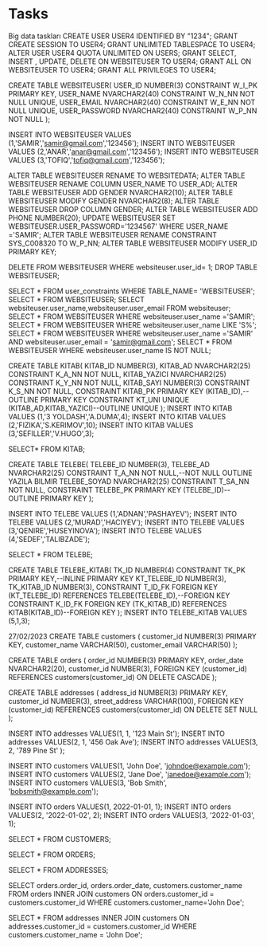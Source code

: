 # Tasks
Big data taskları
CREATE USER USER4 IDENTIFIED BY "1234";
GRANT CREATE SESSION TO USER4;
GRANT UNLIMITED TABLESPACE TO USER4;
ALTER USER USER4 QUOTA UNLIMITED ON USERS;
GRANT SELECT, INSERT , UPDATE, DELETE ON WEBSITEUSER TO USER4;
GRANT ALL ON WEBSITEUSER TO USER4;
GRANT ALL PRIVILEGES TO USER4;

CREATE TABLE WEBSITEUSER(
USER_ID NUMBER(3) CONSTRAINT W_I_PK PRIMARY KEY,
USER_NAME NVARCHAR2(40) CONSTRAINT W_N_NN NOT NULL UNIQUE,
USER_EMAIL NVARCHAR2(40) CONSTRAINT W_E_NN NOT NULL UNIQUE,
USER_PASSWORD NVARCHAR2(40) CONSTRAINT W_P_NN NOT NULL
);


INSERT INTO WEBSITEUSER VALUES (1,'SAMIR','samir@gmail.com','123456');
INSERT INTO WEBSITEUSER VALUES (2,'ANAR','anar@gmail.com','123456');
INSERT INTO WEBSITEUSER VALUES (3,'TOFIQ','tofiq@gmail.com','123456');

ALTER TABLE WEBSITEUSER RENAME TO WEBSITEDATA;
ALTER TABLE WEBSITEUSER RENAME COLUMN USER_NAME TO USER_ADI;
ALTER TABLE WEBSITEUSER ADD GENDER NVARCHAR2(10);
ALTER TABLE WEBSITEUSER MODIFY GENDER NVARCHAR2(8);
ALTER TABLE WEBSITEUSER DROP COLUMN GENDER;
ALTER TABLE WEBSITEUSER ADD PHONE NUMBER(20);
UPDATE WEBSITEUSER SET WEBSITEUSER.USER_PASSWORD='1234567' WHERE USER_NAME ='SAMIR';
ALTER TABLE WEBSITEUSER RENAME CONSTRAINT SYS_C008320 TO W_P_NN;
ALTER TABLE WEBSITEUSER MODIFY USER_ID PRIMARY KEY;

DELETE FROM WEBSITEUSER WHERE websiteuser.user_id= 1;
DROP TABLE WEBSITEUSER;

SELECT * FROM user_constraints WHERE TABLE_NAME= 'WEBSITEUSER';
SELECT * FROM WEBSITEUSER;
SELECT websiteuser.user_name,websiteuser.user_email FROM websiteuser;
SELECT * FROM WEBSITEUSER WHERE websiteuser.user_name ='SAMIR';
SELECT * FROM WEBSITEUSER WHERE websiteuser.user_name LIKE 'S%';
SELECT * FROM WEBSITEUSER WHERE websiteuser.user_name ='SAMIR' AND websiteuser.user_email = 'samir@gmail.com';
SELECT * FROM WEBSITEUSER WHERE websiteuser.user_name IS NOT NULL;










CREATE TABLE KITAB(
KITAB_ID NUMBER(3),
KITAB_AD NVARCHAR2(25) CONSTRAINT K_A_NN NOT NULL,
KITAB_YAZICI NVARCHAR2(25) CONSTRAINT K_Y_NN NOT NULL,
KITAB_SAYI NUMBER(3) CONSTRAINT K_S_NN NOT NULL,
CONSTRAINT KITAB_PK PRIMARY KEY (KITAB_ID),--OUTLINE PRIMARY KEY
CONSTRAINT KT_UNI UNIQUE (KITAB_AD,KITAB_YAZICI)--OUTLINE UNIQUE
);
INSERT INTO KITAB VALUES (1,'3 YOLDASH','A.DUMA',4);
INSERT INTO KITAB VALUES (2,'FIZIKA','S.KERIMOV',10);
INSERT INTO KITAB VALUES (3,'SEFILLER','V.HUGO',3);

SELECT* FROM KITAB;

CREATE TABLE TELEBE(
TELEBE_ID NUMBER(3),
TELEBE_AD NVARCHAR2(25) CONSTRAINT T_A_NN NOT NULL,--NOT NULL OUTLINE YAZILA BILMIR
TELEBE_SOYAD NVARCHAR2(25) CONSTRAINT T_SA_NN NOT NULL,
CONSTRAINT TELEBE_PK PRIMARY KEY (TELEBE_ID)--OUTLINE PRIMARY KEY
);

INSERT INTO TELEBE VALUES (1,'ADNAN','PASHAYEV');
INSERT INTO TELEBE VALUES (2,'MURAD','HACIYEV');
INSERT INTO TELEBE VALUES (3,'QENIRE','HUSEYINOVA');
INSERT INTO TELEBE VALUES (4,'SEDEF','TALIBZADE');

SELECT * FROM TELEBE;

CREATE TABLE TELEBE_KITAB(
TK_ID NUMBER(4) CONSTRAINT TK_PK PRIMARY KEY,--INLINE PRIMARY KEY
KT_TELEBE_ID  NUMBER(3),
TK_KITAB_ID NUMBER(3),
CONSTRAINT T_ID_FK FOREIGN KEY (KT_TELEBE_ID) REFERENCES TELEBE(TELEBE_ID),--FOREIGN KEY
CONSTRAINT K_ID_FK FOREIGN KEY (TK_KITAB_ID) REFERENCES KITAB(KITAB_ID)--FOREIGN KEY
);
INSERT INTO TELEBE_KITAB VALUES (5,1,3);



27/02/2023
CREATE TABLE customers (
  customer_id NUMBER(3) PRIMARY KEY,
  customer_name VARCHAR(50),
  customer_email VARCHAR(50)
);

CREATE TABLE orders (
  order_id NUMBER(3) PRIMARY KEY,
  order_date NVARCHAR2(20),
  customer_id NUMBER(3),
  FOREIGN KEY (customer_id) REFERENCES customers(customer_id) ON DELETE CASCADE
);

CREATE TABLE addresses (
  address_id NUMBER(3) PRIMARY KEY,
  customer_id NUMBER(3),
  street_address VARCHAR(100),
  FOREIGN KEY (customer_id) REFERENCES customers(customer_id) ON DELETE SET NULL
);

INSERT INTO addresses VALUES(1, 1, '123 Main St');
INSERT INTO addresses VALUES(2, 1, '456 Oak Ave');
INSERT INTO addresses VALUES(3, 2, '789 Pine St' );

INSERT INTO customers VALUES(1, 'John Doe', 'johndoe@example.com');
INSERT INTO customers VALUES(2, 'Jane Doe', 'janedoe@example.com');
INSERT INTO customers VALUES(3, 'Bob Smith', 'bobsmith@example.com');

INSERT INTO orders VALUES(1, 2022-01-01, 1);
INSERT INTO orders VALUES(2, '2022-01-02', 2);
INSERT INTO orders VALUES(3, '2022-01-03', 1);

SELECT * FROM CUSTOMERS;

SELECT * FROM ORDERS;

SELECT * FROM ADDRESSES;

SELECT orders.order_id, orders.order_date, customers.customer_name
FROM orders
INNER JOIN customers
ON orders.customer_id = customers.customer_id WHERE customers.customer_name='John Doe';


SELECT * 
FROM addresses
INNER JOIN customers
ON addresses.customer_id = customers.customer_id 
WHERE customers.customer_name = 'John Doe';

